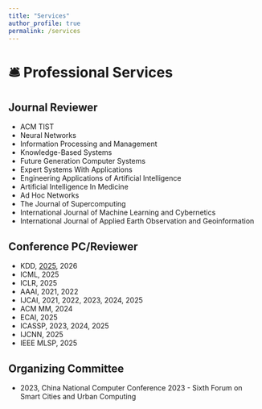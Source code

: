 ```yaml
---
title: "Services"
author_profile: true
permalink: /services
---
```


# 🛎 Professional Services

## Journal Reviewer
- ACM TIST
- Neural Networks 
- Information Processing and Management
- Knowledge-Based Systems
- Future Generation Computer Systems
- Expert Systems With Applications
- Engineering Applications of Artificial Intelligence
- Artificial Intelligence In Medicine
- Ad Hoc Networks
- The Journal of Supercomputing
- International Journal of Machine Learning and Cybernetics
- International Journal of Applied Earth Observation and Geoinformation

## Conference PC/Reviewer
- KDD, <a href="https://kdd2025.kdd.org/research-track-program-committee/">2025</a>, 2026
- ICML, 2025
- ICLR, 2025
- AAAI, 2021, 2022
- IJCAI, 2021, 2022, 2023, 2024, 2025
- ACM MM, 2024
- ECAI, 2025
- ICASSP, 2023, 2024, 2025
- IJCNN, 2025
- IEEE MLSP, 2025

## Organizing Committee
- 2023, China National Computer Conference 2023 - Sixth Forum on Smart Cities and Urban Computing
